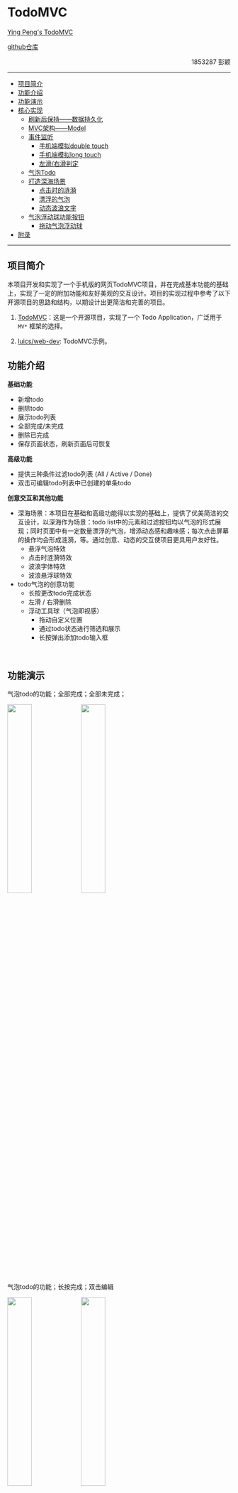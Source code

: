 # TodoMVC

[Ying Peng's TodoMVC](https://isabellecur.github.io/py_todoMVC.github.io/)

[github仓库](https://github.com/IsabelleCur/py_todoMVC.github.io/)


<p align="right">1853287 彭颖</p>

------

* [项目简介](#项目简介)
* [功能介绍](#功能介绍)
* [功能演示](#功能演示)
* [核心实现](#核心实现)
   * [刷新后保持——数据持久化](#刷新后保持——数据持久化)
   * [MVC架构——Model](#MVC架构——Model)
   * [事件监听](#事件监听)
      * [手机端模拟double touch](#手机端模拟double-touch)
      * [手机端模拟long touch](#手机端模拟long-touch)
      * [左滑/右滑判定](#左滑/右滑判定)
   * [气泡Todo](#气泡todo)
   * [打造深海场景](#打造深海场景)
      * [点击时的涟漪](#点击时的涟漪)
      * [漂浮的气泡](#漂浮的气泡)
      * [动态波浪文字](#动态波浪文字)
   * [气泡浮动球功能按钮](#气泡浮动球功能按钮)
      * [拖动气泡浮动球](#拖动气泡浮动球)
* [附录](#附录)

------

## 项目简介

本项目开发和实现了一个手机版的网页TodoMVC项目，并在完成基本功能的基础上，实现了一定的附加功能和友好美观的交互设计。项目的实现过程中参考了以下开源项目的思路和结构，以期设计出更简洁和完善的项目。

1.	[TodoMVC](http://todomvc.com/)：这是一个开源项目，实现了一个 Todo Application，广泛用于 `MV*` 框架的选择。

2.	[luics/web-dev](https://github.com/luics/web-dev): TodoMVC示例。

## 功能介绍

**基础功能**

- 新增todo
- 删除todo
- 展示todo列表
- 全部完成/未完成
- 删除已完成
- 保存页面状态，刷新页面后可恢复

**高级功能**

- 提供三种条件过滤todo列表 (All / Active / Done)
- 双击可编辑todo列表中已创建的单条todo

**创意交互和其他功能**

- 深海场景：本项目在基础和高级功能得以实现的基础上，提供了优美简洁的交互设计，以深海作为场景：todo list中的元素和过滤按钮均以气泡的形式展现；同时页面中有一定数量漂浮的气泡，增添动态感和趣味感；每次点击屏幕的操作均会形成涟漪，等。通过创意、动态的交互使项目更具用户友好性。
 	- 悬浮气泡特效
 	- 点击时涟漪特效
	- 波浪字体特效
	- 波浪悬浮球特效
- todo气泡的创意功能
  	- 长按更改todo完成状态
  	- 左滑 / 右滑删除
  	- 浮动工具球（气泡即视感）
  		- 拖动自定义位置
  		- 通过todo状态进行筛选和展示
  		- 长按弹出添加todo输入框



<br/>

## 功能演示

气泡todo的功能；全部完成；全部未完成；

<img src="imgDoc/all_comp.png" width="33%;" /><img src="imgDoc/no_comp.png" width="33%;" />

气泡todo的功能；长按完成；双击编辑

<img src="imgDoc/changAn.png" width="33%;" /><img src="imgDoc/double_cli.png" width="33%;" />

四个气泡浮动球；长按Add浮动球添加todo；左滑/右滑todo删除

<img src="imgDoc/add.png" width="33%;" /><img src="imgDoc/delete.png" width="33%;" />

四个气泡浮动球；点击active浮动球显示未完成的todo；点击done浮动球显示已完成的todo

<img src="imgDoc/show_active.png" width="33%;" /><img src="imgDoc/show_done.png" width="33%;" />

四个气泡浮动球；全屏移动；清除已完成

<img src="imgDoc/move.png" width="33%;" /><img src="imgDoc/clear_done.png" width="33%;" />

深海场景；动态波浪悬浮球；气泡、涟漪布满深海

<img src="imgDoc/wave.png" width="33%;" /><img src="imgDoc/bubble.png" width="33%;" />

<br/>

## 核心实现

<details>
	<summary>核心实现代码</summary>

### 刷新后保持——数据持久化

```js
(function(){
    if(!window.localStorage){
        alert("Local Storage is not supported for your browser. Please change a browser to open this page.");
        return false;
    } else {
        let key = "todos";
        Object.assign(model, {
            /**
             * 刷新：读取LocalStorage
             * 初始化
             **/
            init: function(callback){
                let data = window.localStorage.getItem(key);
                if(data){ 
                    model.data = JSON.parse(data);
                }
                if(callback) { callback(); }
            },
            /**
             * 刷新前：写入LocalStorage
             * 持久化
             **/
            flush: function(callback){
                window.localStorage.setItem(key, JSON.stringify(model.data));
                if(callback) { callback(); }
            }
        });
    }
})();
```
	
<br/>

### MVC架构——Model

```js
/**
 * MVC架构
 * Model层
 **/
window.model = {
    data: {
        todos: [
            /**
             * Todo MODEL：存储实例
             */
        ],
        filter: "All",
    }
}	 
```

<br/>

### 事件监听

#### 手机端模拟double touch

```js
    /**
     * 手机的双击和长按
     * 双击编辑todo
     * 长按切换todo的完成/未完成状态
     **/
    var click_counter = 0;
    elem.addEventListener("touchstart", function () {
        touchStartTimer = new Date();
        click_counter++;
        setTimeout(function () {
            click_counter = 0;
        }, dbltouch_interval);
        if (click_counter > 1) {
            console.log("implement double click on mobile device");

            click_counter = 0;
    	}
	});
```

#### 手机端模拟long touch

```js
	elem.addEventListener("touchend", function () {
        touchEndTimer = new Date();
        let deltaTime = touchEndTimer.getTime() - touchStartTimer.getTime();
        if (deltaTime > 500) {
            
            model.data.todos[index].completed = !model.data.todos[index].completed;
            model.flush();
            update();
        }
    });
```

#### 左滑/右滑判定

```js
        if (Math.abs(verticalOffset) < tolerateVerticalOffset) {    // 上下滑动误差之内视作成功
            var horizontalOffset = freshTouch.clientX - oldTouch.clientX;
            touchObj.style.transition = ".2s linear";

            if (Math.abs(horizontalOffset) < deviceWidth / 4) {     //移动距离过短时不算做左滑/右滑：不判定为删除
                touchObj.style.left = horizontalOffset + 'px';
            } else {
                if (horizontalOffset < 0) {     //left
                    touchObj.style.left = -deviceWidth * 2 + 'px';
                } else {                        //right
                    touchObj.style.left = deviceWidth * 2 + 'px';
                }
                isDelete = true;
            }
```

<br/>					 
					 
### 气泡Todo

样式结构（项目中桥todo为动态生成）

```html
<div class="todo-group" id="todo-1">
    <div class="todo-shadow"></div>
    <div class="todo-paper" style="transform: rotate(1.3deg);">
        <div class="todo-paper-bg" id="todo-bgcolor-1">
        </div>
    </div>
    <div class="cover-content-container">
        <div class="cover-content">
            <p id="todo-text-0" class="todo-text" style="transform: rotate(1.3deg);">项目中动态生成，根据css样式生成椭圆气泡</p>
            <input class="editing" type="text" autofocus style="transform: rotate(1.3deg);" />
        </div>
    </div>
</div>
```

touchstart

```js
    /**
     * 左右滑动
     * 删除单条todo
     */
    let oldTouch, touchObj;
    let isDelete = false;
    elem.addEventListener('touchstart', function (event) {
        oldTouch = event.touches[0];
        touchObj = event.currentTarget;
        isDelete = false;
    }, false);
```

touchmove

```js
    elem.addEventListener('touchmove', function (event) {
        let freshTouch = event.touches[0];
        let verticalOffset = freshTouch.clientY - oldTouch.clientY;

        if (Math.abs(verticalOffset) < tolerateVerticalOffset) {    // 上下滑动误差之内视作成功
            var horizontalOffset = freshTouch.clientX - oldTouch.clientX;
            touchObj.style.transition = ".2s linear";

            if (Math.abs(horizontalOffset) < deviceWidth / 4) {     //移动距离过短时不算做左滑/右滑：不判定为删除
                touchObj.style.left = horizontalOffset + 'px';
            } else {
                if (horizontalOffset < 0) {     //left
                    touchObj.style.left = -deviceWidth * 2 + 'px';
                } else {                        //right
                    touchObj.style.left = deviceWidth * 2 + 'px';
                }
                isDelete = true;
            }
        }
    }, false);
```

touchend

```js
    elem.addEventListener('touchend', function (event) {
        
        if (isDelete && elem != null) {
            elem.parentNode.removeChild(elem);
            model.data.todos.splice(index, 1);

            model.flush();
            update();
        } else {
            touchObj.style.left = 0;
        }
    }, false);
```

<br/>
					 
### 打造深海场景

#### 点击时的涟漪

```js
        /* get elem */
        var whole_page = document.querySelector('*');
         /* bound click */
         whole_page.addEventListener('click',function(e){
             /* horizontal position */
            let x = e.clientX - this.offsetLeft;
            /* vertical position */
            let y = e.clientY - this.offsetTop;
             /* create spanning */
            let circle = document.createElement('spanning');
            /* add left */
            circle.style.left = x + 'px';
             /* add top attribute */
            circle.style.top = y + 'px';
             /* append spanning */
            whole_page.appendChild(circle);
            /* remove spanning after 1s */
            setInterval(function(){
                circle.remove();
            },1000)
        })
```

#### 漂浮的气泡

要点：定义动画

```css
 @keyframes flutter {
            0%{
                transform: translateX(0);
                bottom: -100px;
                opacity: 1;
            }
            50%{
                transform: translateX(100px);
                opacity: 0.5;
            }
            100%{
                transform: translateX(0px);
                bottom: 100%;
                opacity: 0;

            }
        }
```
	
#### 动态波浪文字

要点：通过clip-path裁剪只显示部分区域，不同时间裁剪不同内容就形成动态效果：
	

```css
 @keyframes move{
        0%{
            clip-path: polygon(0% 62%, 14% 55%, 24% 51%, 32% 51%, 41% 56%, 50% 59%, 60% 59%, 69% 55%, 76% 49%, 84% 48%, 93% 50%, 100% 54%, 100% 100%, 0 100%);
        }
        50%{
            clip-path: polygon(0% 62%, 10% 62%, 23% 68%, 36% 68%, 44% 64%, 50% 59%, 59% 54%, 67% 55%, 74% 59%, 86% 62%, 94% 61%, 100% 54%, 100% 100%, 0 100%);
        }
   100%{
            clip-path: polygon(0% 62%, 14% 55%, 24% 51%, 32% 51%, 41% 56%, 50% 59%, 60% 59%, 69% 55%, 76% 49%, 84% 48%, 93% 50%, 100% 54%, 100% 100%, 0 100%);
        }
    }
```
	
<br/>
	
### 气泡浮动球功能按钮

#### 拖动气泡浮动球


```js
    let oldTouch;
    let touchStartTimer, touchEndTimer;
    btnGroupTouchHandler = {
        start: function(event){
            touchStartTimer = new Date();
            event.preventDefault();
            oldTouch = event.touches[0];
        },
        move: function(event){
            event.preventDefault();
            touchStartTimer = new Date();

            let freshTouch = event.touches[0];

            let deltaRight = oldTouch.clientX - freshTouch.clientX;
            let deltaBottom = oldTouch.clientY - freshTouch.clientY;
            let right = parseFloat(btnGroup.style.right || 0) + deltaRight;
            let bottom = parseFloat(btnGroup.style.bottom || 0) + deltaBottom;

            /* 手指的移动：浮动球坐标改变 */
            if(right < deviceWidth - 60 && right > 0 
                && bottom < deviceHeight - 300 && bottom > 0){
                setStyle(btnGroup, {
                    right: right + "px",
                    bottom: bottom + "px"
                });
            }
            
            oldTouch = freshTouch;
        }
```


</details>

<br/>

## 附录

### 作者

| Item            | VALUE                                               |
| --------------- | --------------------------------------------------- |
| **Name**        | 彭颖                                                |
| **ID**          | 1853287                                             |
| **Adviser**     | 徐凯老师                      |
| **Course Name** | 脚本程序设计                                       |
| **Email**       | [1285524452@qq.com](mailto:1285524452@qq.com) |

